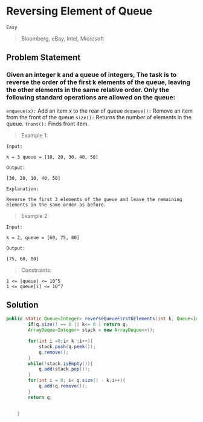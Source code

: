 # Reversing Element of Queue

`Easy`

> Bloomberg, eBay, Intel, Microsoft

## Problem Statement

### Given an integer k and a queue of integers, The task is to reverse the order of the first k elements of the queue, leaving the other elements in the same relative order. Only the following standard operations are allowed on the queue:

`enqueue(x):` Add an item x to the rear of queue
`dequeue():` Remove an item from the front of the queue
`size():` Returns the number of elements in the queue.
`front():` Finds front item.

> Example 1:

```
Input:

k = 3 queue = [10, 20, 30, 40, 50]

Output:

[30, 20, 10, 40, 50]

Explanation:

Reverse the first 3 elements of the queue and leave the remaining elements in the same order as before.
```

> Example 2:

```
Input:

k = 2, queue = [60, 75, 80]

Output:

[75, 60, 80]
```

> Constraints:

```
1 <= |queue| <= 10^5
1 <= queue[i] <= 10^7
```

## Solution

```java
public static Queue<Integer> reverseQueueFirstKElements(int k, Queue<Integer> q) {
        if(q.size() == 0 || k<= 0 ) return q;
        ArrayDeque<Integer> stack = new ArrayDeque<>();

        for(int i =0;i< k ;i++){
            stack.push(q.peek());
            q.remove();
        }
        while(!stack.isEmpty()){
            q.add(stack.pop());
        }
        for(int i = 0; i< q.size() - k;i++){
            q.add(q.remove());
        }
        return q;


	}
```
